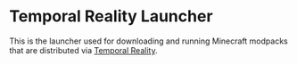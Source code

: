 # Temporal Reality Launcher
This is the launcher used for downloading and running Minecraft modpacks that are distributed via [Temporal Reality](http://temporal-reality.com).